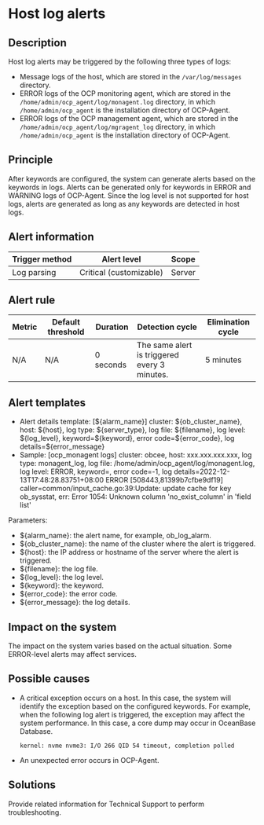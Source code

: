 # Host log alerts

## Description

Host log alerts may be triggered by the following three types of logs:

* Message logs of the host, which are stored in the `/var/log/messages` directory.
* ERROR logs of the OCP monitoring agent, which are stored in the `/home/admin/ocp_agent/log/monagent.log` directory, in which `/home/admin/ocp_agent` is the installation directory of OCP-Agent.
* ERROR logs of the OCP management agent, which are stored in the `/home/admin/ocp_agent/log/mgragent_log` directory, in which `/home/admin/ocp_agent` is the installation directory of OCP-Agent.

## Principle

After keywords are configured, the system can generate alerts based on the keywords in logs. Alerts can be generated only for keywords in ERROR and WARNING logs of OCP-Agent. Since the log level is not supported for host logs, alerts are generated as long as any keywords are detected in host logs.

## Alert information

| Trigger method | Alert level | Scope |
|------|------|----|
| Log parsing | Critical (customizable) | Server |

## Alert rule

| Metric | Default threshold | Duration | Detection cycle | Elimination cycle |
|-----|-----|-----|-----|-----|
| N/A | N/A | 0 seconds | The same alert is triggered every 3 minutes. | 5 minutes |

## Alert templates

* Alert details template: [\${alarm_name}] cluster: \${ob_cluster_name}, host: \${host}, log type: \${server_type}, log file: \${filename}, log level: \${log_level}, keyword=\${keyword}, error code=\${error_code}, log details=${error_message}
* Sample: [ocp_monagent logs] cluster: obcee, host: xxx.xxx.xxx.xxx, log type: monagent_log, log file: /home/admin/ocp_agent/log/monagent.log, log level: ERROR, keyword=, error code=-1, log details=2022-12-13T17:48:28.83751+08:00 ERROR [508443,81399b7cfbe9df19] caller=common/input_cache.go:39:Update: update cache for key ob_sysstat, err: Error 1054: Unknown column 'no_exist_column' in 'field list'

Parameters:

* ${alarm_name}: the alert name, for example, ob_log_alarm.
* ${ob_cluster_name}: the name of the cluster where the alert is triggered.
* ${host}: the IP address or hostname of the server where the alert is triggered.
* ${filename}: the log file.
* ${log_level}: the log level.
* ${keyword}: the keyword.
* ${error_code}: the error code.
* ${error_message}: the log details.

## Impact on the system

The impact on the system varies based on the actual situation. Some ERROR-level alerts may affect services.

## Possible causes

* A critical exception occurs on a host. In this case, the system will identify the exception based on the configured keywords. For example, when the following log alert is triggered, the exception may affect the system performance. In this case, a core dump may occur in OceanBase Database.

   `kernel: nvme nvme3: I/O 266 QID 54 timeout, completion polled`

* An unexpected error occurs in OCP-Agent.

## Solutions

Provide related information for Technical Support to perform troubleshooting.
